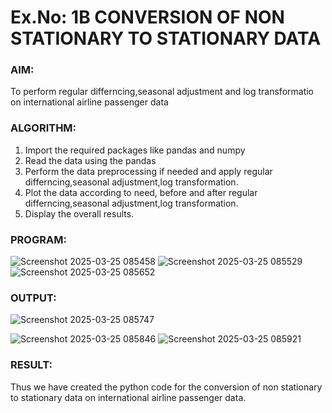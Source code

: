# Ex.No: 1B                     CONVERSION OF NON STATIONARY TO STATIONARY DATA

### AIM:
To perform regular differncing,seasonal adjustment and log transformatio on international airline passenger data
### ALGORITHM:
1. Import the required packages like pandas and numpy
2. Read the data using the pandas
3. Perform the data preprocessing if needed and apply regular differncing,seasonal adjustment,log transformation.
4. Plot the data according to need, before and after regular differncing,seasonal adjustment,log transformation.
5. Display the overall results.
### PROGRAM:
![Screenshot 2025-03-25 085458](https://github.com/user-attachments/assets/5aa94697-f765-4561-a6b1-9e6ecac59934)
![Screenshot 2025-03-25 085529](https://github.com/user-attachments/assets/f852fe69-7f27-4fb0-aa97-de243af43640)
![Screenshot 2025-03-25 085652](https://github.com/user-attachments/assets/7a5417cd-e3d6-473b-862b-ee99fab51b9c)


### OUTPUT:
![Screenshot 2025-03-25 085747](https://github.com/user-attachments/assets/b2f448b6-a3e0-4e0e-ad0a-d0a45e2ccd85)

![Screenshot 2025-03-25 085846](https://github.com/user-attachments/assets/8a33c89a-e653-4fc7-aaae-51e9916392ae)
![Screenshot 2025-03-25 085921](https://github.com/user-attachments/assets/9d0a7a25-5cdc-4f26-9393-30751a22be2b)


### RESULT:
Thus we have created the python code for the conversion of non stationary to stationary data on international airline passenger
data.
